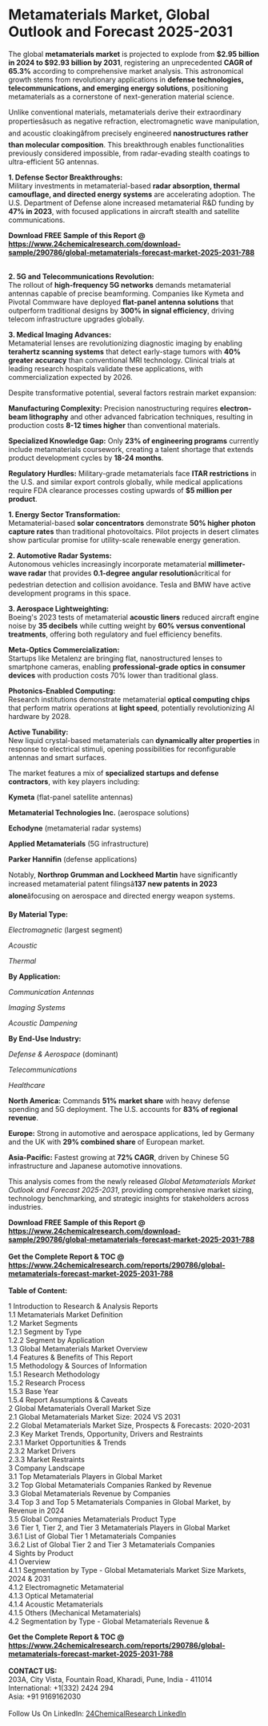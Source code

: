 <h1>Metamaterials Market, Global Outlook and Forecast 2025-2031</h1><p>The global <strong>metamaterials market</strong> is projected to explode from <strong>$2.95 billion in 2024 to $92.93 billion by 2031</strong>, registering an unprecedented <strong>CAGR of 65.3%</strong> according to comprehensive market analysis. This astronomical growth stems from revolutionary applications in <strong>defense technologies, telecommunications, and emerging energy solutions</strong>, positioning metamaterials as a cornerstone of next-generation material science.</p><p>Unlike conventional materials, metamaterials derive their extraordinary propertiesâsuch as negative refraction, electromagnetic wave manipulation, and acoustic cloakingâfrom precisely engineered <strong>nanostructures rather than molecular composition</strong>. This breakthrough enables functionalities previously considered impossible, from radar-evading stealth coatings to ultra-efficient 5G antennas.</p><p><strong>1. Defense Sector Breakthroughs:</strong><br>
Military investments in metamaterial-based <strong>radar absorption, thermal camouflage, and directed energy systems</strong> are accelerating adoption. The U.S. Department of Defense alone increased metamaterial R&amp;D funding by <strong>47% in 2023</strong>, with focused applications in aircraft stealth and satellite communications.</p><div><b>Download FREE Sample of this Report @ 
            <a href="https://www.24chemicalresearch.com/download-sample/290786/global-metamaterials-forecast-market-2025-2031-788">
            https://www.24chemicalresearch.com/download-sample/290786/global-metamaterials-forecast-market-2025-2031-788</a></b></div><br><p><strong>2. 5G and Telecommunications Revolution:</strong><br>
The rollout of <strong>high-frequency 5G networks</strong> demands metamaterial antennas capable of precise beamforming. Companies like Kymeta and Pivotal Commware have deployed <strong>flat-panel antenna solutions</strong> that outperform traditional designs by <strong>300% in signal efficiency</strong>, driving telecom infrastructure upgrades globally.</p><p><strong>3. Medical Imaging Advances:</strong><br>
Metamaterial lenses are revolutionizing diagnostic imaging by enabling <strong>terahertz scanning systems</strong> that detect early-stage tumors with <strong>40% greater accuracy</strong> than conventional MRI technology. Clinical trials at leading research hospitals validate these applications, with commercialization expected by 2026.</p><p>Despite transformative potential, several factors restrain market expansion:</p><p><strong>Manufacturing Complexity:</strong> Precision nanostructuring requires <strong>electron-beam lithography</strong> and other advanced fabrication techniques, resulting in production costs <strong>8-12 times higher</strong> than conventional materials.</p><p><strong>Specialized Knowledge Gap:</strong> Only <strong>23% of engineering programs</strong> currently include metamaterials coursework, creating a talent shortage that extends product development cycles by <strong>18-24 months</strong>.</p><p><strong>Regulatory Hurdles:</strong> Military-grade metamaterials face <strong>ITAR restrictions</strong> in the U.S. and similar export controls globally, while medical applications require FDA clearance processes costing upwards of <strong>$5 million per product</strong>.</p><p><strong>1. Energy Sector Transformation:</strong><br>
Metamaterial-based <strong>solar concentrators</strong> demonstrate <strong>50% higher photon capture rates</strong> than traditional photovoltaics. Pilot projects in desert climates show particular promise for utility-scale renewable energy generation.</p><p><strong>2. Automotive Radar Systems:</strong><br>
Autonomous vehicles increasingly incorporate metamaterial <strong>millimeter-wave radar</strong> that provides <strong>0.1-degree angular resolution</strong>âcritical for pedestrian detection and collision avoidance. Tesla and BMW have active development programs in this space.</p><p><strong>3. Aerospace Lightweighting:</strong><strong><br></strong>Boeing's 2023 tests of metamaterial <strong>acoustic liners</strong> reduced aircraft engine noise by <strong>35 decibels</strong> while cutting weight by <strong>60% versus conventional treatments</strong>, offering both regulatory and fuel efficiency benefits.</p><p><strong>Meta-Optics Commercialization:</strong><br>
	Startups like Metalenz are bringing flat, nanostructured lenses to smartphone cameras, enabling <strong>professional-grade optics in consumer devices</strong> with production costs 70% lower than traditional glass.</p><p><strong>Photonics-Enabled Computing:</strong><br>
	Research institutions demonstrate metamaterial <strong>optical computing chips</strong> that perform matrix operations at <strong>light speed</strong>, potentially revolutionizing AI hardware by 2028.</p><p><strong>Active Tunability:</strong><br>
	New liquid crystal-based metamaterials can <strong>dynamically alter properties</strong> in response to electrical stimuli, opening possibilities for reconfigurable antennas and smart surfaces.</p><p>The market features a mix of <strong>specialized startups and defense contractors</strong>, with key players including:</p><p><strong>Kymeta</strong> (flat-panel satellite antennas)</p><p><strong>Metamaterial Technologies Inc.</strong> (aerospace solutions)</p><p><strong>Echodyne</strong> (metamaterial radar systems)</p><p><strong>Applied Metamaterials</strong> (5G infrastructure)</p><p><strong>Parker Hannifin</strong> (defense applications)</p><p>Notably, <strong>Northrop Grumman and Lockheed Martin</strong> have significantly increased metamaterial patent filingsâ<strong>137 new patents in 2023 alone</strong>âfocusing on aerospace and directed energy weapon systems.</p><p><strong>By Material Type:</strong></p><p><em>Electromagnetic</em> (largest segment)</p><p><em>Acoustic</em></p><p><em>Thermal</em></p><p><strong>By Application:</strong></p><p><em>Communication Antennas</em></p><p><em>Imaging Systems</em></p><p><em>Acoustic Dampening</em></p><p><strong>By End-Use Industry:</strong></p><p><em>Defense &amp; Aerospace</em> (dominant)</p><p><em>Telecommunications</em></p><p><em>Healthcare</em></p><p><strong>North America:</strong> Commands <strong>51% market share</strong> with heavy defense spending and 5G deployment. The U.S. accounts for <strong>83% of regional revenue</strong>.</p><p><strong>Europe:</strong> Strong in automotive and aerospace applications, led by Germany and the UK with <strong>29% combined share</strong> of European market.</p><p><strong>Asia-Pacific:</strong> Fastest growing at <strong>72% CAGR</strong>, driven by Chinese 5G infrastructure and Japanese automotive innovations.</p><p>This analysis comes from the newly released <em>Global Metamaterials Market Outlook and Forecast 2025-2031</em>, providing comprehensive market sizing, technology benchmarking, and strategic insights for stakeholders across industries.</p><div><b>Download FREE Sample of this Report @ 
            <a href="https://www.24chemicalresearch.com/download-sample/290786/global-metamaterials-forecast-market-2025-2031-788">
            https://www.24chemicalresearch.com/download-sample/290786/global-metamaterials-forecast-market-2025-2031-788</a></b></div><br><div><b>Get the Complete Report & TOC @ 
            <a href="https://www.24chemicalresearch.com/reports/290786/global-metamaterials-forecast-market-2025-2031-788">
            https://www.24chemicalresearch.com/reports/290786/global-metamaterials-forecast-market-2025-2031-788</a></b></div><br>
            <b>Table of Content:</b><p>1 Introduction to Research & Analysis Reports<br />
 1.1 Metamaterials Market Definition<br />
 1.2 Market Segments<br />
 1.2.1 Segment by Type<br />
 1.2.2 Segment by Application<br />
 1.3 Global Metamaterials Market Overview<br />
 1.4 Features & Benefits of This Report<br />
 1.5 Methodology & Sources of Information<br />
 1.5.1 Research Methodology<br />
 1.5.2 Research Process<br />
 1.5.3 Base Year<br />
 1.5.4 Report Assumptions & Caveats<br />
2 Global Metamaterials Overall Market Size<br />
 2.1 Global Metamaterials Market Size: 2024 VS 2031<br />
 2.2 Global Metamaterials Market Size, Prospects & Forecasts: 2020-2031<br />
 2.3 Key Market Trends, Opportunity, Drivers and Restraints<br />
 2.3.1 Market Opportunities & Trends<br />
 2.3.2 Market Drivers<br />
 2.3.3 Market Restraints<br />
3 Company Landscape<br />
 3.1 Top Metamaterials Players in Global Market<br />
 3.2 Top Global Metamaterials Companies Ranked by Revenue<br />
 3.3 Global Metamaterials Revenue by Companies<br />
 3.4 Top 3 and Top 5 Metamaterials Companies in Global Market, by Revenue in 2024<br />
 3.5 Global Companies Metamaterials Product Type<br />
 3.6 Tier 1, Tier 2, and Tier 3 Metamaterials Players in Global Market<br />
 3.6.1 List of Global Tier 1 Metamaterials Companies<br />
 3.6.2 List of Global Tier 2 and Tier 3 Metamaterials Companies<br />
4 Sights by Product<br />
 4.1 Overview<br />
 4.1.1 Segmentation by Type - Global Metamaterials Market Size Markets, 2024 & 2031<br />
 4.1.2 Electromagnetic Metamaterial<br />
 4.1.3 Optical Metamaterial<br />
 4.1.4 Acoustic Metamaterials<br />
 4.1.5 Others (Mechanical Metamaterials)<br />
 4.2 Segmentation by Type - Global Metamaterials Revenue &</p><div><b>Get the Complete Report & TOC @ 
            <a href="https://www.24chemicalresearch.com/reports/290786/global-metamaterials-forecast-market-2025-2031-788">
            https://www.24chemicalresearch.com/reports/290786/global-metamaterials-forecast-market-2025-2031-788</a></b></div><br><b>CONTACT US:</b><br>
            203A, City Vista, Fountain Road, Kharadi, Pune, India - 411014<br>
            International: +1(332) 2424 294<br>
            Asia: +91 9169162030 <br><br>
            Follow Us On LinkedIn: <a href="https://www.linkedin.com/company/24chemicalresearch/">24ChemicalResearch LinkedIn</a>